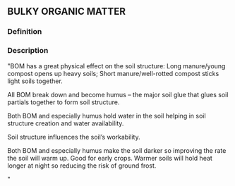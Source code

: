 ## BULKY ORGANIC MATTER
### Definition


### Description
"BOM has a great physical effect on the soil structure:
Long manure/young compost opens up heavy soils;
Short manure/well-rotted compost sticks light soils together.

All BOM break down and become humus – the major soil glue that glues soil partials together to form soil structure.

Both BOM and especially humus hold water in the soil helping in soil structure creation and water availability.

Soil structure influences the soil’s workability.

Both BOM and especially humus make the soil darker so improving the rate the soil will warm up.  Good for early crops.  Warmer soils will hold heat longer at night so reducing the risk of ground frost.

"